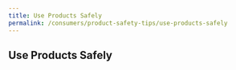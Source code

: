 ```yaml
---
title: Use Products Safely
permalink: /consumers/product-safety-tips/use-products-safely
---
```

## Use Products Safely

